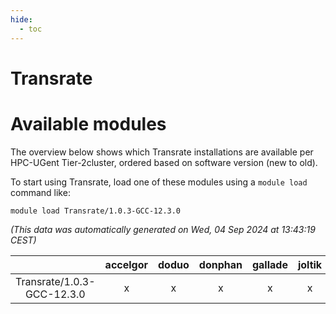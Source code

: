 ```yaml
---
hide:
  - toc
---
```


Transrate
=========

# Available modules


The overview below shows which Transrate installations are available per HPC-UGent Tier-2cluster, ordered based on software version (new to old).

To start using Transrate, load one of these modules using a `module load` command like:

```shell
module load Transrate/1.0.3-GCC-12.3.0
```

*(This data was automatically generated on Wed, 04 Sep 2024 at 13:43:19 CEST)*  

| |accelgor|doduo|donphan|gallade|joltik|shinx|skitty|
| :---: | :---: | :---: | :---: | :---: | :---: | :---: | :---: |
|Transrate/1.0.3-GCC-12.3.0|x|x|x|x|x|x|x|
